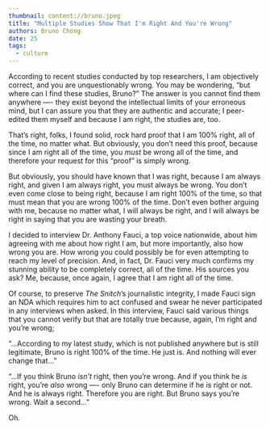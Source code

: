 ```yaml
---
thumbnail: content://bruno.jpeg
title: "Multiple Studies Show That I'm Right And You're Wrong"
authors: Bruno Chong
date: 25
tags:
  - culture
---
```


According to recent studies conducted by top researchers, I am objectively correct, and you are unquestionably wrong. You may be wondering, “but where can I find these studies, Bruno?” The answer is you cannot find them anywhere —- they exist beyond the intellectual limits of your erroneous mind, but I can assure you that they are authentic and accurate; I peer-edited them myself and because I am right, the studies are, too.

That’s right, folks, I found solid, rock hard proof that I am 100% right, all of the time, no matter what. But obviously, you don’t need this proof, because since I am right all of the time, you *must* be wrong all of the time, and therefore your request for this “proof” is simply wrong.

But obviously, you should have known that I was right, because I am always right, and given I am always right, you must always be wrong. You don’t even come close to being right, because I am right 100% of the time, so that must mean that you are wrong 100% of the time. Don’t even bother arguing with me, because no matter what, I will always be right, and I will always be right in saying that you are wasting your breath.

I decided to interview Dr. Anthony Fauci, a top voice nationwide, about him agreeing with me about how right I am, but more importantly, also how wrong you are. How wrong you could possibly be for even attempting to reach my level of precision. And, in fact, Dr. Fauci very much confirms my stunning ability to be completely correct, all of the time. His sources you ask? Me, because, once again, I agree that I am right all of the time.

Of course, to preserve *The Snitch*’s journalistic integrity, I made Fauci sign an NDA which requires him to act confused and swear he never participated in any interviews when asked. In this interview, Fauci said various things that you cannot verify but that are totally true because, again, I’m right and you’re wrong;

“...According to my latest study, which is not published anywhere but is still legitimate, Bruno is right 100% of the time. He just is. And nothing will ever change that...”

“...If you think Bruno *isn’t* right, then you’re wrong. And if you think he *is* right, you’re *also* wrong —- only Bruno can determine if he is right or not. And he is always right. Therefore you are right. But Bruno says you’re wrong. Wait a second...”

Oh.


